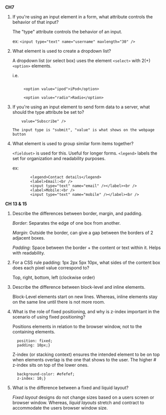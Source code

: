 **CH7**
1. If you're using an input element in a form, what attribute controls the behavior of that input?

    The "type" attribute controls the behavior of an input.
    
    ex: `<input type="text" name="username" maxlength="30" />`

2. What element is used to create a dropdown list?

    A dropdown list (or select box) uses the element `<select>` with 2(+) `<option>` elements.
    
    i.e.
    ```<select name="devices">
    
         <option value="ipod">iPod</option>
            
         <option value="radio">Radio</option>

3. If you're using an input element to send form data to a server, what should the type attribute be set to?

    ```<input type="submit" name="subscribe"
        value="Subscribe" />
        
    The input type is "submit", "value" is what shows on the webpage button

4. What element is used to group similar form items together?

    `<fieldset>` is used for this. Useful for longer forms. `<legend>` labels the set for organization and readability purposes.
    
    ex:
    ```<fieldset>
            <legend>Contact details</legend>
            <label>Email:<br />
            <input type="text" name="email" /></label><br />
            <label>Mobile:<br />
            <input type="text" name="mobile" /></label><br />

**CH 13 & 15**


1. Describe the differences between border, margin, and padding.

    *Border*: Separates the edge of one box from another.
    
    *Margin*: Outside the border, can give a gap between the borders of 2 adjacent boxes.
    
    *Padding*: Space between the border + the content or text within it. Helps with readability.

2. For a CSS rule padding: 1px 2px 5px 10px, what sides of the content box does each pixel value correspond to?

    Top, right, bottom, left (clockwise order)

3. Describe the difference between block-level and inline elements.

    Block-Level elements start on new lines. Whereas, inline elements stay on the same line until there is not more room.

4. What is the role of fixed positioning, and why is z-index important in the scenario of using fixed positioning?

    Positions elements in relation to the browser window, not to the containing elements.
    
    ```h1{
      position: fixed;
      padding: 10px;}
      ```
      
    Z-index (or stacking context) ensures the intended element to be on top when elements overlap is the one that shows to the user. The higher # z-index sits on top of the lower ones.
    
    ```p{
      background-color: #efefef;
      z-index: 10;}
      ```

5. What is the difference between a fixed and liquid layout?

    *Fixed layout* designs do not change sizes based on a users screen or browser window. Whereas, *liquid layouts* stretch and contract to accommodate the users browser window size.
